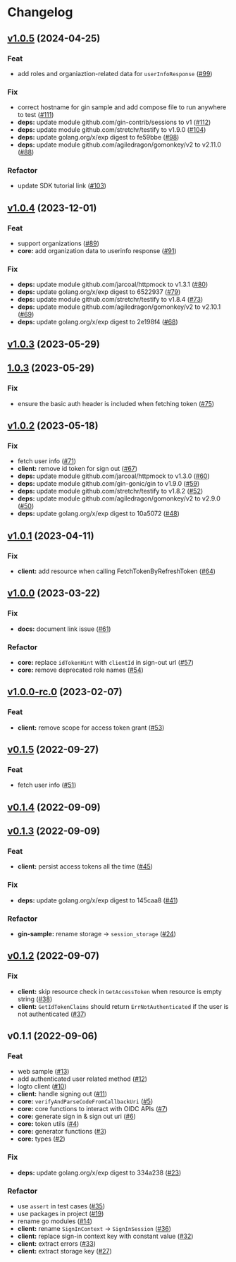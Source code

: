 # Changelog

## [v1.0.5](https://github.com/logto-io/go/compare/v1.0.4...v1.0.5) (2024-04-25)

### Feat

* add roles and organiaztion-related data for `userInfoResponse` ([#99](https://github.com/logto-io/go/issues/99))

### Fix

* correct hostname for gin sample and add compose file to run anywhere to test ([#111](https://github.com/logto-io/go/issues/111))
* **deps:** update module github.com/gin-contrib/sessions to v1 ([#112](https://github.com/logto-io/go/issues/112))
* **deps:** update module github.com/stretchr/testify to v1.9.0 ([#104](https://github.com/logto-io/go/issues/104))
* **deps:** update golang.org/x/exp digest to fe59bbe ([#98](https://github.com/logto-io/go/issues/98))
* **deps:** update module github.com/agiledragon/gomonkey/v2 to v2.11.0 ([#88](https://github.com/logto-io/go/issues/88))

### Refactor

* update SDK tutorial link ([#103](https://github.com/logto-io/go/issues/103))


## [v1.0.4](https://github.com/logto-io/go/compare/v1.0.3...v1.0.4) (2023-12-01)

### Feat

* support organizations ([#89](https://github.com/logto-io/go/issues/89))
* **core:** add organization data to userinfo response ([#91](https://github.com/logto-io/go/issues/91))

### Fix

* **deps:** update module github.com/jarcoal/httpmock to v1.3.1 ([#80](https://github.com/logto-io/go/issues/80))
* **deps:** update golang.org/x/exp digest to 6522937 ([#79](https://github.com/logto-io/go/issues/79))
* **deps:** update module github.com/stretchr/testify to v1.8.4 ([#73](https://github.com/logto-io/go/issues/73))
* **deps:** update module github.com/agiledragon/gomonkey/v2 to v2.10.1 ([#69](https://github.com/logto-io/go/issues/69))
* **deps:** update golang.org/x/exp digest to 2e198f4 ([#68](https://github.com/logto-io/go/issues/68))


## [v1.0.3](https://github.com/logto-io/go/compare/1.0.3...v1.0.3) (2023-05-29)


## [1.0.3](https://github.com/logto-io/go/compare/v1.0.2...1.0.3) (2023-05-29)

### Fix

* ensure the basic auth header is included when fetching token ([#75](https://github.com/logto-io/go/issues/75))


## [v1.0.2](https://github.com/logto-io/go/compare/v1.0.1...v1.0.2) (2023-05-18)

### Fix

* fetch user info ([#71](https://github.com/logto-io/go/issues/71))
* **client:** remove id token for sign out ([#67](https://github.com/logto-io/go/issues/67))
* **deps:** update module github.com/jarcoal/httpmock to v1.3.0 ([#60](https://github.com/logto-io/go/issues/60))
* **deps:** update module github.com/gin-gonic/gin to v1.9.0 ([#59](https://github.com/logto-io/go/issues/59))
* **deps:** update module github.com/stretchr/testify to v1.8.2 ([#52](https://github.com/logto-io/go/issues/52))
* **deps:** update module github.com/agiledragon/gomonkey/v2 to v2.9.0 ([#50](https://github.com/logto-io/go/issues/50))
* **deps:** update golang.org/x/exp digest to 10a5072 ([#48](https://github.com/logto-io/go/issues/48))


## [v1.0.1](https://github.com/logto-io/go/compare/v1.0.0...v1.0.1) (2023-04-11)

### Fix

* **client:** add resource when calling FetchTokenByRefreshToken ([#64](https://github.com/logto-io/go/issues/64))


## [v1.0.0](https://github.com/logto-io/go/compare/v1.0.0-rc.0...v1.0.0) (2023-03-22)

### Fix

* **docs:** document link issue ([#61](https://github.com/logto-io/go/issues/61))

### Refactor

* **core:** replace `idTokenHint` with `clientId` in sign-out url ([#57](https://github.com/logto-io/go/issues/57))
* **core:** remove deprecated role names ([#54](https://github.com/logto-io/go/issues/54))


## [v1.0.0-rc.0](https://github.com/logto-io/go/compare/v0.1.5...v1.0.0-rc.0) (2023-02-07)

### Feat

* **client:** remove scope for access token grant ([#53](https://github.com/logto-io/go/issues/53))


## [v0.1.5](https://github.com/logto-io/go/compare/v0.1.4...v0.1.5) (2022-09-27)

### Feat

* fetch user info ([#51](https://github.com/logto-io/go/issues/51))


## [v0.1.4](https://github.com/logto-io/go/compare/v0.1.3...v0.1.4) (2022-09-09)


## [v0.1.3](https://github.com/logto-io/go/compare/v0.1.2...v0.1.3) (2022-09-09)

### Feat

* **client:** persist access tokens all the time ([#45](https://github.com/logto-io/go/issues/45))

### Fix

* **deps:** update golang.org/x/exp digest to 145caa8 ([#41](https://github.com/logto-io/go/issues/41))

### Refactor

* **gin-sample:** rename storage -> `session_storage` ([#24](https://github.com/logto-io/go/issues/24))


## [v0.1.2](https://github.com/logto-io/go/compare/v0.1.1...v0.1.2) (2022-09-07)

### Fix

* **client:** skip resource check in `GetAccessToken` when resource is empty string ([#38](https://github.com/logto-io/go/issues/38))
* **client:** `GetIdTokenClaims` should return `ErrNotAuthenticated` if the user is not authenticated ([#37](https://github.com/logto-io/go/issues/37))


## v0.1.1 (2022-09-06)

### Feat

* web sample ([#13](https://github.com/logto-io/go/issues/13))
* add authenticated user related method ([#12](https://github.com/logto-io/go/issues/12))
* logto client ([#10](https://github.com/logto-io/go/issues/10))
* **client:** handle signing out ([#11](https://github.com/logto-io/go/issues/11))
* **core:** `verifyAndParseCodeFromCallbackUri` ([#5](https://github.com/logto-io/go/issues/5))
* **core:** core functions to interact with OIDC APIs ([#7](https://github.com/logto-io/go/issues/7))
* **core:** generate sign in & sign out uri ([#6](https://github.com/logto-io/go/issues/6))
* **core:** token utils ([#4](https://github.com/logto-io/go/issues/4))
* **core:** generator functions ([#3](https://github.com/logto-io/go/issues/3))
* **core:** types ([#2](https://github.com/logto-io/go/issues/2))

### Fix

* **deps:** update golang.org/x/exp digest to 334a238 ([#23](https://github.com/logto-io/go/issues/23))

### Refactor

* use `assert` in test cases ([#35](https://github.com/logto-io/go/issues/35))
* use packages in project ([#19](https://github.com/logto-io/go/issues/19))
* rename go modules ([#14](https://github.com/logto-io/go/issues/14))
* **client:** rename `SignInContext` -> `SignInSession` ([#36](https://github.com/logto-io/go/issues/36))
* **client:** replace sign-in context key with constant value ([#32](https://github.com/logto-io/go/issues/32))
* **client:** extract errors ([#33](https://github.com/logto-io/go/issues/33))
* **client:** extract storage key ([#27](https://github.com/logto-io/go/issues/27))

